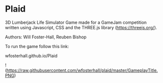 # Plaid

3D Lumberjack Life Simulator Game made for a GameJam competition written using Javascript, CSS and the THREE.js library (https://threejs.org/).

Authors: Will Foster-Hall, Reuben Bishop 

To run the game follow this link:

wfosterhall.github.io/Plaid
 
!(https://raw.githubusercontent.com/wfosterhall/plaid/master/GameplayTitle.PNG)

